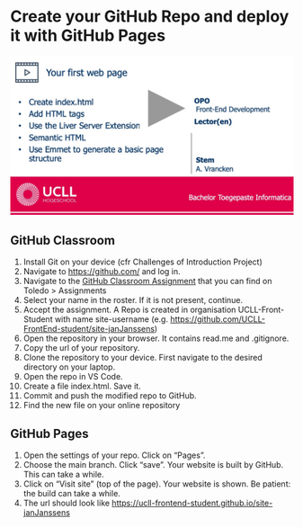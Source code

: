 # Create your GitHub Repo and deploy it with GitHub Pages
[![Watch the video](img/your-first-webpage.jpg)](https://kuleuven.mediaspace.kaltura.com/media/FE+-+Publish+With+GitHub+Pages/1_wq9m4gh3)
## GitHub Classroom
1. Install Git on your device (cfr Challenges of Introduction Project)
1. Navigate to https://github.com/ and log in.
1. Navigate to the [GitHub Classroom Assignment](https://classroom.github.com/a/FlkNDRlK) that you can find on Toledo > Assignments
1. Select your name in the roster. If it is not present, continue.
1. Accept the assignment. A Repo is created in organisation UCLL-Front-Student with name site-username (e.g. https://github.com/UCLL-FrontEnd-student/site-janJanssens)
1. Open the repository in your browser. It contains  read.me and .gitignore.
1. Copy the url of your repository.
1. Clone the repository to your device. First navigate to the desired directory on your laptop.
1. Open the repo in VS Code.
1. Create a file index.html. Save it.
1. Commit and push the modified repo to GitHub.
1. Find the new file on your online repository

## GitHub Pages
1. Open the settings of your repo. Click on “Pages”.
1. Choose the main branch. Click “save”. Your website is built by GitHub. This can take a while. 
1. Click on “Visit site” (top of the page). Your website is shown. Be patient: the build can take a while.
1. The url should look like https://ucll-frontend-student.github.io/site-janJanssens